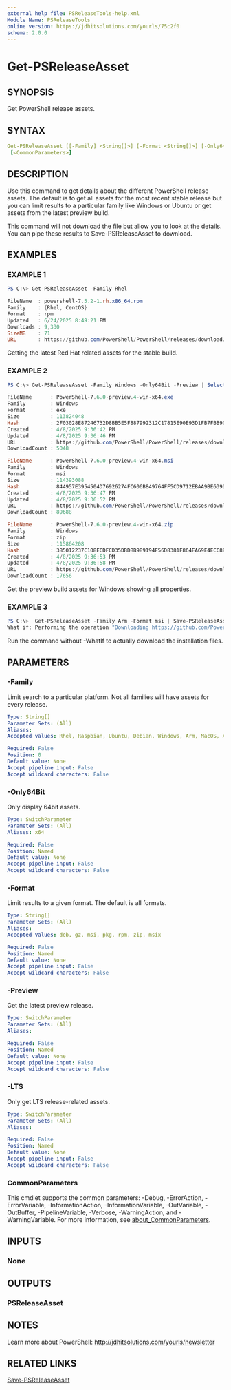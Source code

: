```yaml
---
external help file: PSReleaseTools-help.xml
Module Name: PSReleaseTools
online version: https://jdhitsolutions.com/yourls/75c2f0
schema: 2.0.0
---
```


# Get-PSReleaseAsset

## SYNOPSIS

Get PowerShell release assets.

## SYNTAX

```yaml
Get-PSReleaseAsset [[-Family] <String[]>] [-Format <String[]>] [-Only64Bit] [-Preview] [-LTS]
 [<CommonParameters>]
```

## DESCRIPTION

Use this command to get details about the different PowerShell release assets. The default is to get all assets for the most recent stable release but you can limit results to a particular family like Windows or Ubuntu or get assets from the latest preview build.

This command will not download the file but allow you to look at the details. You can pipe these results to Save-PSReleaseAsset to download.

## EXAMPLES

### EXAMPLE 1

```powershell
PS C:\> Get-PSReleaseAsset -Family Rhel

FileName  : powershell-7.5.2-1.rh.x86_64.rpm
Family    : {Rhel, CentOS}
Format    : rpm
Updated   : 6/24/2025 8:49:21 PM
Downloads : 9,330
SizeMB    : 71
URL       : https://github.com/PowerShell/PowerShell/releases/download/v7.5.2/powershell-7.5.2-1.rh.x86_64.rpm
```

Getting the latest Red Hat related assets for the stable build.

### EXAMPLE 2

```powershell
PS C:\> Get-PSReleaseAsset -Family Windows -Only64Bit -Preview | Select *

FileName      : PowerShell-7.6.0-preview.4-win-x64.exe
Family        : Windows
Format        : exe
Size          : 113824048
Hash          : 2F03028E87246732D8BB5E5F887992312C17815E90E93D1FB7FBB9055CB89DC1
Created       : 4/8/2025 9:36:42 PM
Updated       : 4/8/2025 9:36:46 PM
URL           : https://github.com/PowerShell/PowerShell/releases/download/v7.6.0-preview.4/PowerShell-7.6.0-preview.4-win-x64.exe
DownloadCount : 5048

FileName      : PowerShell-7.6.0-preview.4-win-x64.msi
Family        : Windows
Format        : msi
Size          : 114393088
Hash          : 844957E3954504D76926274FC606B849764FF5CD9712EBAA9BE639DB9CCD201E
Created       : 4/8/2025 9:36:47 PM
Updated       : 4/8/2025 9:36:52 PM
URL           : https://github.com/PowerShell/PowerShell/releases/download/v7.6.0-preview.4/PowerShell-7.6.0-preview.4-win-x64.msi
DownloadCount : 89688

FileName      : PowerShell-7.6.0-preview.4-win-x64.zip
Family        : Windows
Format        : zip
Size          : 115864208
Hash          : 385012237C108ECDFCD35DBDBB989194F56D8381F864EA69E4ECC8BD7215C6B4
Created       : 4/8/2025 9:36:53 PM
Updated       : 4/8/2025 9:36:58 PM
URL           : https://github.com/PowerShell/PowerShell/releases/download/v7.6.0-preview.4/PowerShell-7.6.0-preview.4-win-x64.zip
DownloadCount : 17656
```

Get the preview build assets for Windows showing all properties.

### EXAMPLE 3

```powershell
PS C:\>  Get-PSReleaseAsset -Family Arm -Format msi | Save-PSReleaseAsset -Path c:\temp -WhatIf
What if: Performing the operation "Downloading https://github.com/PowerShell/PowerShell/releases/download/v7.5.2/PowerShell-7.5.2-win-arm64.msi" on target "c:\temp\PowerShell-7.5.2-win-arm64.msi".
```

Run the command without -WhatIf to actually download the installation files.

## PARAMETERS

### -Family

Limit search to a particular platform. Not all families will have assets for every release.

```yaml
Type: String[]
Parameter Sets: (All)
Aliases:
Accepted values: Rhel, Raspbian, Ubuntu, Debian, Windows, Arm, MacOS, Alpine, FXDependent, CentOS, Linux, CBL-Mariner

Required: False
Position: 0
Default value: None
Accept pipeline input: False
Accept wildcard characters: False
```

### -Only64Bit

Only display 64bit assets.

```yaml
Type: SwitchParameter
Parameter Sets: (All)
Aliases: x64

Required: False
Position: Named
Default value: None
Accept pipeline input: False
Accept wildcard characters: False
```

### -Format

Limit results to a given format. The default is all formats.

```yaml
Type: String[]
Parameter Sets: (All)
Aliases:
Accepted Values: deb, gz, msi, pkg, rpm, zip, msix

Required: False
Position: Named
Default value: None
Accept pipeline input: False
Accept wildcard characters: False
```

### -Preview

Get the latest preview release.

```yaml
Type: SwitchParameter
Parameter Sets: (All)
Aliases:

Required: False
Position: Named
Default value: None
Accept pipeline input: False
Accept wildcard characters: False
```

### -LTS

Only get LTS release-related assets.

```yaml
Type: SwitchParameter
Parameter Sets: (All)
Aliases:

Required: False
Position: Named
Default value: None
Accept pipeline input: False
Accept wildcard characters: False
```

### CommonParameters

This cmdlet supports the common parameters: -Debug, -ErrorAction, -ErrorVariable, -InformationAction, -InformationVariable, -OutVariable, -OutBuffer, -PipelineVariable, -Verbose, -WarningAction, and -WarningVariable. For more information, see [about_CommonParameters](http://go.microsoft.com/fwlink/?LinkID=113216).

## INPUTS

### None

## OUTPUTS

### PSReleaseAsset

## NOTES

Learn more about PowerShell: http://jdhitsolutions.com/yourls/newsletter

## RELATED LINKS

[Save-PSReleaseAsset](Save-PSReleaseAsset.md)
